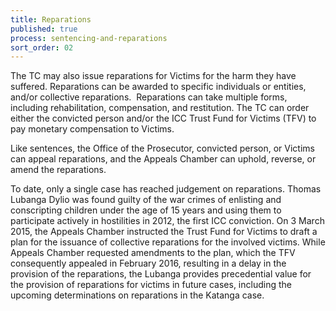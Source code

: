 ```yaml
---
title: Reparations
published: true
process: sentencing-and-reparations
sort_order: 02
---
```



The TC may also issue reparations for Victims for the harm they have suffered. Reparations can be awarded to specific individuals or entities, and/or collective reparations.&nbsp; Reparations can take multiple forms, including rehabilitation, compensation, and restitution. The TC can order either the convicted person and/or the ICC Trust Fund for Victims (TFV) to pay monetary compensation to Victims.

Like sentences, the Office of the Prosecutor, convicted person, or Victims can appeal reparations, and the Appeals Chamber can uphold, reverse, or amend the reparations.

To date, only a single case has reached judgement on reparations. Thomas Lubanga Dylio was found guilty of the war crimes of enlisting and conscripting children under the age of 15 years and using them to participate actively in hostilities in 2012, the first ICC conviction. On 3 March 2015, the Appeals Chamber instructed the Trust Fund for Victims to draft a plan for the issuance of collective reparations for the involved victims. While Appeals Chamber requested amendments to the plan, which the TFV consequently appealed in February 2016, resulting in a delay in the provision of the reparations, the Lubanga provides precedential value for the provision of reparations for victims in future cases, including the upcoming determinations on reparations in the Katanga case.&nbsp;